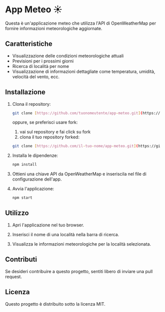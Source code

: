 # App Meteo ☀️️️

Questa è un'applicazione meteo che utilizza l'API di OpenWeatherMap per fornire informazioni meteorologiche aggiornate. ️

## Caratteristiche

* Visualizzazione delle condizioni meteorologiche attuali ️
* Previsioni per i prossimi giorni 
* Ricerca di località per nome 
* Visualizzazione di informazioni dettagliate come temperatura, umidità, velocità del vento, ecc. 

## Installazione

1.  Clona il repository:

    ```bash
    git clone [https://github.com/tuonomeutente/app-meteo.git](https://github.com/tuonomeutente/app-meteo.git)
    ```

    oppure, se preferisci usare fork:

    1.  vai sul repository e fai click su fork
    2.  clona il tuo repository forked:

    ```bash
    git clone [https://github.com/il-tuo-nome/app-meteo.git](https://github.com/il-tuo-nome/app-meteo.git)
    ```

2.  Installa le dipendenze:

    ```bash
    npm install
    ```

3.  Ottieni una chiave API da OpenWeatherMap e inseriscila nel file di configurazione dell'app. 

4.  Avvia l'applicazione:

    ```bash
    npm start
    ```

## Utilizzo

1.  Apri l'applicazione nel tuo browser. 

2.  Inserisci il nome di una località nella barra di ricerca. 

3.  Visualizza le informazioni meteorologiche per la località selezionata. 

## Contributi

Se desideri contribuire a questo progetto, sentiti libero di inviare una pull request. 

## Licenza

Questo progetto è distribuito sotto la licenza MIT.
